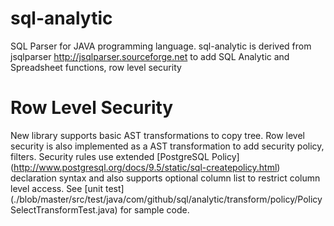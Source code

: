 sql-analytic
============

SQL Parser for JAVA programming language. 
sql-analytic is derived from jsqlparser http://jsqlparser.sourceforge.net  to add SQL Analytic and Spreadsheet  functions, row level security

Row Level Security
============

New library supports basic AST transformations to copy tree. Row level security is also implemented as a AST transformation to add security policy, filters. Security rules use extended [PostgreSQL Policy] (http://www.postgresql.org/docs/9.5/static/sql-createpolicy.html) declaration syntax and also supports optional column list to restrict column level access. See [unit test] (./blob/master/src/test/java/com/github/sql/analytic/transform/policy/PolicySelectTransformTest.java) for sample code.  
     